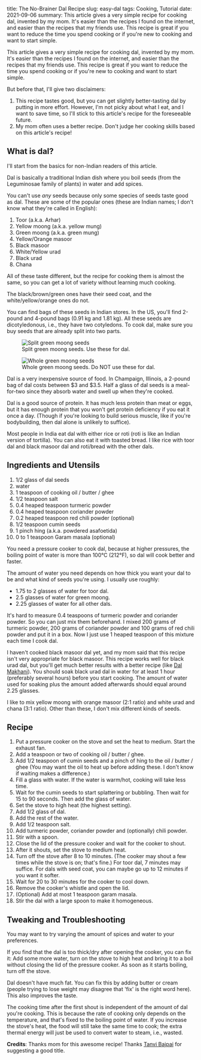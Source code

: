 title: The No-Brainer Dal Recipe
slug: easy-dal
tags: Cooking, Tutorial
date: 2021-09-06
summary: This article gives a very simple recipe for cooking dal, invented by my mom. It's easier than the recipes I found on the internet, and easier than the recipes that my friends use. This recipe is great if you want to reduce the time you spend cooking or if you're new to cooking and want to start simple.


This article gives a very simple recipe for cooking dal, invented by my mom.
It's easier than the recipes I found on the internet,
and easier than the recipes that my friends use.
This recipe is great if you want to reduce the time you spend cooking
or if you're new to cooking and want to start simple.

But before that, I'll give two disclaimers:

1.  This recipe tastes good, but you can get slightly better-tasting dal by putting in more effort.
    However, I'm not picky about what I eat, and I want to save time,
    so I'll stick to this article's recipe for the foreseeable future.
2.  My mom often uses a better recipe. Don't judge her cooking skills based on this article's recipe!

## What is dal?

I'll start from the basics for non-Indian readers of this article.

Dal is basically a traditional Indian dish where you boil seeds
(from the Leguminosae family of plants) in water and add spices.

You can't use *any* seeds
because only some species of seeds taste good as dal.
These are some of the popular ones
(these are Indian names; I don't know what they're called in English):

1.  Toor (a.k.a. Arhar)
2.  Yellow moong (a.k.a. yellow mung)
3.  Green moong (a.k.a. green mung)
4.  Yellow/Orange masoor
5.  Black masoor
6.  White/Yellow urad
7.  Black urad
8.  Chana

All of these taste different, but the recipe for cooking them is almost the same,
so you can get a lot of variety without learning much cooking.

The black/brown/green ones have their seed coat,
and the white/yellow/orange ones do not.

You can find bags of these seeds in Indian stores.
In the US, you'll find 2-pound and 4-pound bags (0.91 kg and 1.81 kg).
All these seeds are dicotyledonous, i.e., they have two cotyledons.
To cook dal, make sure you buy seeds that are already split into two parts.

<div class="gallery">
<figure>
    <img src="{static}/img/food/green-moong-split.jpg" alt="Split green moong seeds" />
    <figcaption class="success">Split green moong seeds. Use these for dal.</figcaption>
</figure>
<figure>
    <img src="{static}/img/food/green-moong-whole.jpg" alt="Whole green moong seeds" />
    <figcaption class="danger">Whole green moong seeds. Do NOT use these for dal.</figcaption>
</figure>
</div>

Dal is a very inexpensive source of food.
In Champaign, Illinois, a 2-pound bag of dal costs between &dollar;3 and &dollar;3.5.
Half a glass of dal seeds is a meal-for-two
since they absorb water and swell up when they're cooked.

Dal is a good source of protein.
It has much less protein than meat or eggs, but it has enough protein
that you won't get protein deficiency if you eat it once a day.
(Though if you're looking to build serious muscle,
like if you're bodybuilding, then dal alone is unlikely to suffice).

Most people in India eat dal with either rice or roti
(roti is like an Indian version of tortilla).
You can also eat it with toasted bread.
I like rice with toor dal and black masoor dal
and roti/bread with the other dals.

## Ingredients and Utensils

1.  1/2 glass of dal seeds
2.  water
3.  1 teaspoon of cooking oil / butter / ghee
4.  1/2 teaspoon salt
5.  0.4 heaped teaspoon turmeric powder
6.  0.4 heaped teaspoon coriander powder
7.  0.2 heaped teaspoon red chili powder (optional)
8.  1/2 teaspoon cumin seeds
9.  1 pinch hing (a.k.a. powdered asafoetida)
10. 0 to 1 teaspoon Garam masala (optional)

You need a pressure cooker to cook dal,
because at higher pressures, the boiling point of water is
more than 100&deg;C (212&deg;F), so dal will cook better and faster.

The amount of water you need depends on how thick you want your dal to be
and what kind of seeds you're using. I usually use roughly:

* 1.75 to 2 glasses of water for toor dal.
* 2.5 glasses of water for green moong.
* 2.25 glasses of water for all other dals.

It's hard to measure 0.4 teaspoons of turmeric powder and coriander powder.
So you can just mix them beforehand.
I mixed 200 grams of turmeric powder, 200 grams of coriander powder
and 100 grams of red chili powder and put it in a box.
Now I just use 1 heaped teaspoon of this mixture
each time I cook dal.

I haven't cooked black masoor dal yet,
and my mom said that this recipe isn't very appropriate for black masoor.
This recipe works well for black urad dal,
but you'll get much better results with a better recipe
(like [Dal Makhani](https://en.wikipedia.org/wiki/Dal_makhani)).
You should soak black urad dal in water for at least 1 hour (preferably several hours)
before you start cooking. The amount of water used for soaking plus
the amount added afterwards should equal around 2.25 glasses.

I like to mix yellow moong with orange masoor (2:1 ratio)
and white urad and chana (3:1 ratio).
Other than these, I don't mix different kinds of seeds.

## Recipe

1.  Put a pressure cooker on the stove and set the heat to medium.
    Start the exhaust fan.
2.  Add a teaspoon or two of cooking oil / butter / ghee.
3.  Add 1/2 teaspoon of cumin seeds and a pinch of hing to the oil / butter / ghee
    (You may want the oil to heat up before adding these.
    I don't know if waiting makes a difference.)
4.  Fill a glass with water.
    If the water is warm/hot, cooking will take less time.
5.  Wait for the cumin seeds to start splattering or bubbling.
    Then wait for 15 to 90 seconds.
    Then add the glass of water.
6.  Set the stove to high heat (the highest setting).
7.  Add 1/2 glass of dal.
8.  Add the rest of the water.
9.  Add 1/2 teaspoon salt.
10. Add turmeric powder, coriander powder and (optionally) chili powder.
11. Stir with a spoon.
12. Close the lid of the pressure cooker and wait for the cooker to shout.
13. After it shouts, set the stove to medium heat.
14. Turn off the stove after 8 to 10 minutes.
    (The cooker may shout a few times while the stove is on; that's fine.)
    For toor dal, 7 minutes may suffice.
    For dals with seed coat, you can maybe go up to 12 minutes if you want it softer.
15. Wait for 20 to 30 minutes for the cooker to cool down.
16. Remove the cooker's whistle and open the lid.
17. (Optional) Add at most 1 teaspoon garam masala.
18. Stir the dal with a large spoon to make it homogeneous.

## Tweaking and Troubleshooting

You may want to try varying the amount of spices and water to your preferences.

If you find that the dal is too thick/dry after opening the cooker, you can fix it:
Add some more water, turn on the stove to high heat and bring it to a boil
without closing the lid of the pressure cooker.
As soon as it starts boiling, turn off the stove.

Dal doesn't have much fat. You can fix this by adding butter or cream
(people trying to lose weight may disagree that 'fix' is the right word here).
This also improves the taste.

The cooking time after the first shout is independent of the amount of dal you're cooking.
This is because the rate of cooking only depends on the temperature,
and that's fixed to the boiling point of water.
If you increase the stove's heat, the food will still take the same time to cook;
the extra thermal energy will just be used to convert water to steam, i.e., wasted.

**Credits**: Thanks mom for this awesome recipe!
Thanks [Tanvi Bajpai](https://tanvibajpai.com) for suggesting a good title.
